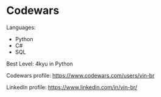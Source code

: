# Codewars

Languages:
- Python
- C#
- SQL

Best Level: 4kyu in Python

Codewars profile: https://www.codewars.com/users/vin-br

LinkedIn profile: https://www.linkedin.com/in/vin-br/